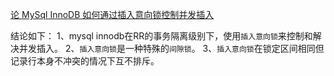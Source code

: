 [论 MySql InnoDB 如何通过插入意向锁控制并发插入](https://juejin.im/post/5b865859e51d4538e331ae9a)

结论如下：
1、mysql innodb在RR的事务隔离级别下，使用`插入意向锁`来控制和解决并发插入。
2、`插入意向锁`是一种特殊的`间隙锁`。
3、`插入意向锁`在锁定区间相同但记录行本身不冲突的情况下互不排斥。